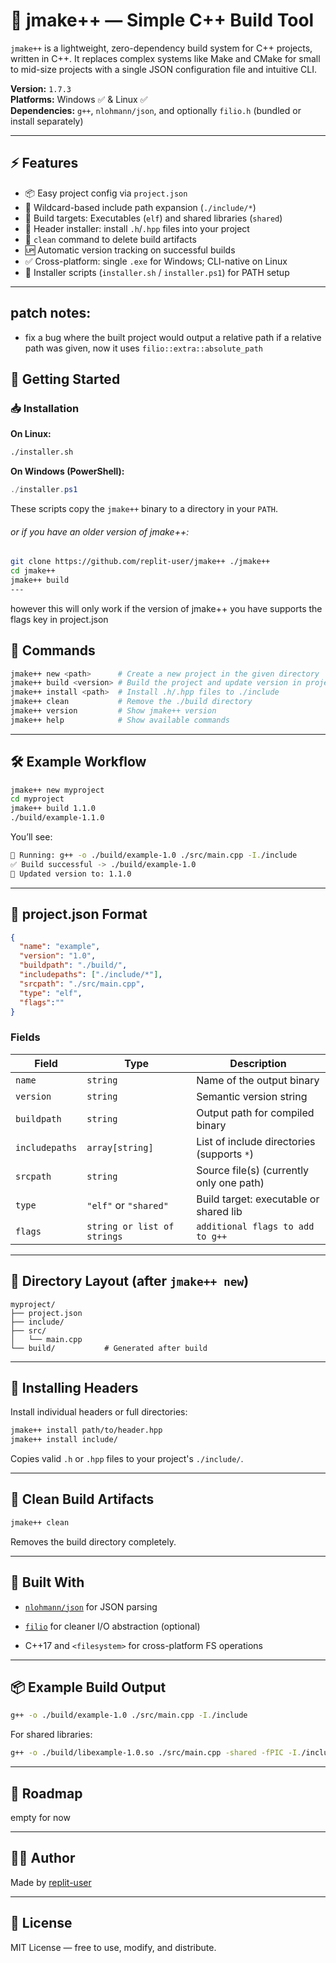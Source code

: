 # 🔨 jmake++ — Simple C++ Build Tool

`jmake++` is a lightweight, zero-dependency build system for C++ projects, written in C++. It replaces complex systems like Make and CMake for small to mid-size projects with a single JSON configuration file and intuitive CLI.

**Version:** `1.7.3`  
**Platforms:** Windows ✅ & Linux ✅  
**Dependencies:** `g++`, `nlohmann/json`, and optionally `filio.h` (bundled or install separately)

---

## ⚡ Features

- 📦 Easy project config via `project.json`
- 🔁 Wildcard-based include path expansion (`./include/*`)
- 🔧 Build targets: Executables (`elf`) and shared libraries (`shared`)
- 📁 Header installer: install `.h`/`.hpp` files into your project
- 🧼 `clean` command to delete build artifacts
- 🆙 Automatic version tracking on successful builds
- ✅ Cross-platform: single `.exe` for Windows; CLI-native on Linux
- 🚀 Installer scripts (`installer.sh` / `installer.ps1`) for PATH setup

---
## patch notes:
- fix a bug where the built project would output a relative path if a relative path was given, now it uses `filio::extra::absolute_path`
## 🚀 Getting Started

### 📥 Installation

**On Linux:**
```bash
./installer.sh
```

**On Windows (PowerShell):**

```powershell
./installer.ps1
```

These scripts copy the `jmake++` binary to a directory in your `PATH`.

###### or if you have an older version of jmake++:
```bash
git clone https://github.com/replit-user/jmake++ ./jmake++
cd jmake++
jmake++ build
---
```
however this will only work if the version of jmake++ you have supports the flags key in project.json

## 🔧 Commands

```bash
jmake++ new <path>      # Create a new project in the given directory
jmake++ build <version> # Build the project and update version in project.json
jmake++ install <path>  # Install .h/.hpp files to ./include
jmake++ clean           # Remove the ./build directory
jmake++ version         # Show jmake++ version
jmake++ help            # Show available commands
```

---

## 🛠 Example Workflow

```bash
jmake++ new myproject
cd myproject
jmake++ build 1.1.0
./build/example-1.1.0
```

You’ll see:

```bash
🚧 Running: g++ -o ./build/example-1.0 ./src/main.cpp -I./include
✅ Build successful -> ./build/example-1.0
🔄 Updated version to: 1.1.0
```

---

## 📄 project.json Format

```json
{
  "name": "example",
  "version": "1.0",
  "buildpath": "./build/",
  "includepaths": ["./include/*"],
  "srcpath": "./src/main.cpp",
  "type": "elf",
  "flags":""
}
```

### Fields

| Field | Type | Description |
| --- | --- | --- |
| `name` | `string` | Name of the output binary |
| `version` | `string` | Semantic version string |
| `buildpath` | `string` | Output path for compiled binary |
| `includepaths` | `array[string]` | List of include directories (supports `*`) |
| `srcpath` | `string` | Source file(s) (currently only one path) |
| `type` | `"elf"` or `"shared"` | Build target: executable or shared lib |
| `flags`| `string or list of strings`| `additional flags to add to g++`

---

## 📁 Directory Layout (after `jmake++ new`)

```pgsql
myproject/
├── project.json
├── include/
├── src/
│   └── main.cpp
└── build/           # Generated after build
```

---

## 🧰 Installing Headers

Install individual headers or full directories:

```bash
jmake++ install path/to/header.hpp
jmake++ install include/
```

Copies valid `.h` or `.hpp` files to your project's `./include/`.

---

## 🧼 Clean Build Artifacts

```bash
jmake++ clean
```

Removes the build directory completely.

---

## 🧱 Built With

-   [`nlohmann/json`](https://github.com/nlohmann/json) for JSON parsing
    
-   [`filio`](https://github.com/replit-user/filio) for cleaner I/O abstraction (optional)
    
-   C++17 and `<filesystem>` for cross-platform FS operations
    

---

## 📦 Example Build Output

```bash
g++ -o ./build/example-1.0 ./src/main.cpp -I./include
```

For shared libraries:

```bash
g++ -o ./build/libexample-1.0.so ./src/main.cpp -shared -fPIC -I./include
```

---

## 📌 Roadmap

empty for now

---

## 🧑‍💻 Author

Made by [replit-user](https://github.com/replit-user)

---

## 📄 License

MIT License — free to use, modify, and distribute.
